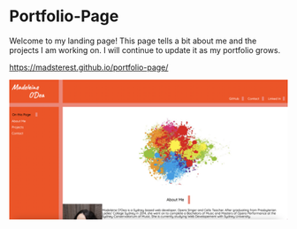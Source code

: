 # Portfolio-Page
Welcome to my landing page! This page tells a bit about me and the projects I am working on. I will continue to update it as my portfolio grows.


https://madsterest.github.io/portfolio-page/

![Portfolio](./Final-Portfolio-Page.png)
